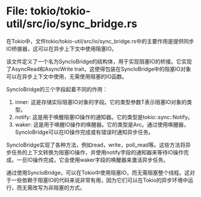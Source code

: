 # File: tokio/tokio-util/src/io/sync_bridge.rs

在Tokio中，文件tokio/tokio-util/src/io/sync_bridge.rs中的主要作用是提供同步IO桥接器，这可以在异步上下文中使用阻塞IO。

该文件定义了一个名为SyncIoBridge<T>的结构体，用于实现阻塞IO的桥接。它实现了AsyncRead和AsyncWrite trait，这使得包装在SyncIoBridge中的阻塞IO对象可以在异步上下文中使用，无需使用阻塞的IO函数。

SyncIoBridge<T>的三个字段起着不同的作用：
1. inner: 这是存储实际阻塞IO对象的字段。它的类型参数T表示阻塞IO对象的类型。
2. notify: 这是用于唤醒阻塞IO操作的通知器。它的类型是tokio::sync::Notify。
3. waker: 这是用于唤醒IO操作的唤醒器。它的类型是Arc<Waker>。通过使用唤醒器，SyncIoBridge可以在IO操作完成或有错误时通知异步任务。

SyncIoBridge<T>实现了各种方法，例如read，write，poll_read等。这些方法将异步任务的上下文转换为阻塞IO操作，并使用notify字段的通知器来等待IO操作完成。一旦IO操作完成，它会使用waker字段的唤醒器来激活异步任务。

通过使用SyncIoBridge，可以在Tokio中使用阻塞IO，而无需阻塞整个线程。这对于一些依赖于阻塞IO的代码来说非常有用，因为它们可以在Tokio的异步环境中运行，而无需改写为非阻塞的方式。

